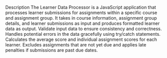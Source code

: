 Description
The Learner Data Processor is a JavaScript application that processes learner submissions for assignments within a specific course and assignment group. It takes in course information, assignment group details, and learner submissions as input and produces formatted learner data as output.
Validate input data to ensure consistency and correctness.
Handles potential errors in the data gracefully using try/catch statements.
Calculates the average score and individual assignment scores for each learner.
Excludes assignments that are not yet due and applies late penalties if submissions are past due dates.
